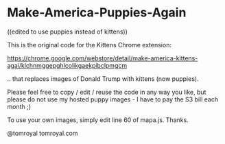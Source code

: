# Make-America-Puppies-Again

((edited to use puppies instead of kittens))

This is the original code for the Kittens Chrome extension:

https://chrome.google.com/webstore/detail/make-america-kittens-agai/klchnmggepghlcolikgaekpibclpmgcm

.. that replaces images of Donald Trump with kittens (now puppies).

Please feel free to copy / edit / reuse the code in any way you like, but please do not use my hosted puppy images - I have to pay the S3 bill each month ;)

To use your own images, simply edit line 60 of mapa.js. Thanks.

@tomroyal
tomroyal.com

